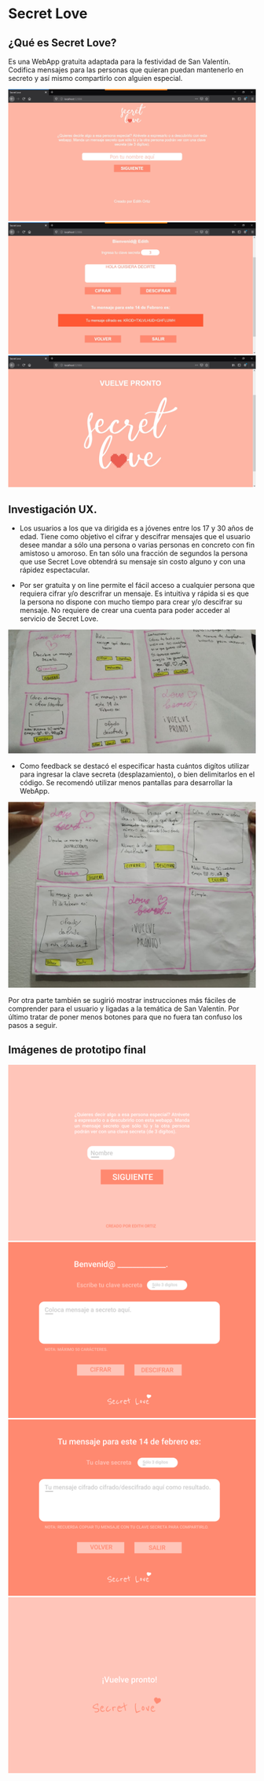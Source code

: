 # Secret Love

## ¿Qué es Secret Love?

Es una WebApp gratuita adaptada para la festividad de San Valentín. Codifica mensajes para las personas que quieran puedan mantenerlo en secreto y así mismo compartirlo con alguien especial.


<img src="images/-inicio.jpg">

<img src="images/-descifrar-cifrar.jpg">

<img src="images/-salida.jpg">




## Investigación UX.

* Los usuarios a los que va dirigida es a jóvenes entre los 17 y 30 años de edad. Tiene como objetivo el cifrar y descifrar mensajes que el usuario desee mandar a sólo una persona o varias personas en concreto con fin amistoso u amoroso. En tan sólo una fracción de segundos la persona que use Secret Love obtendrá su mensaje sin costo alguno y con una rápidez espectacular.

* Por ser gratuita y on line permite el fácil acceso a cualquier persona que requiera cifrar y/o descrifrar un mensaje. Es intuitiva y rápida si es que la persona no dispone con mucho tiempo para crear y/o descifrar su mensaje. No requiere de crear una cuenta para poder acceder al servicio de Secret Love.

<img src="images/prototipo2.jpeg">

* Como feedback se destacó el especificar hasta cuántos digítos utilizar para ingresar la clave secreta (desplazamiento), o bien delimitarlos en el código. Se recomendó utilizar menos pantallas para desarrollar la WebApp.

<img src="images/prototipo1.jpeg">

Por otra parte también se sugirió mostrar instrucciones más fáciles de comprender para el usuario y ligadas a la temática de San Valentín. Por último tratar de poner menos botones para que no fuera tan confuso los pasos a seguir.

## Imágenes de prototipo final

<img src="images/INDEX.png">

<img src="images/PANTALLA-2.png">

<img src="images/PANTALLA-RESULTADO.png">

<img src="images/SALIDA.png">